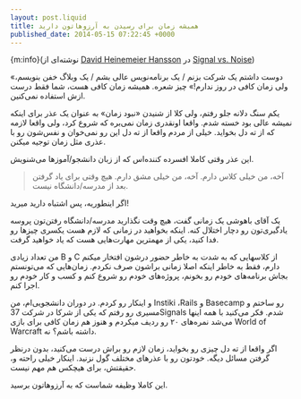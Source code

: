 ```yaml
---
layout: post.liquid
title: همیشه زمان برای رسیدن به آرزوهاتون دارید
published_date: 2014-05-15 07:22:45 +0000
---
```


{m:info}(نوشته‌ای از [David Heinemeier Hansson](http://twitter.com/dhh) در [Signal vs. Noise](http://37signals.com/svn/posts/1619-theres-always-time-to-launch-your-dream))

«دوست داشتم یک شرکت بزنم / یک برنامه‌نویس عالی بشم / یک وبلاگ خفن بنویسم، ولی زمان کافی در روز ندارم!» چیز شعره. همیشه زمان کافی هست، شما فقط درست ازش استفاده نمی‌کنین.

یکم سنگ دلانه جلو رفتم، ولی کلا از شنیدن «نبود زمان» به عنوان یک عذر برای اینکه نمیشه عالی بود خسته شدم. واقعا اونقدری زمان نمی‌بره که شروع کرد، ولی واقعا لازمه که از ته دل بخواید. خیلی از مردم واقعا از ته دل این رو نمی‌خوان و نفس‌شون رو با عذری مثل زمان توجیه میکنن.

این عذر وقتی کاملا افسرده کننده‌اس که از زبان دانشجو/آموزها می‌شنویش.

> آخه، من خیلی کلاس دارم. آخه، من خیلی مشق دارم. هیچ وقتی برای یاد گرفتن بعد از مدرسه/دانشگاه نیست.

اگر اینطوریه، پس اشتباه دارید میرید!

یک آقای باهوشی یک زمانی گفت، هیچ وقت نگذارید مدرسه/دانشگاه رفتن‌تون پروسه یادگیری‌تون رو دچار اختلال کنه. اینکه بخواهید در زمانی که لازم هست یکسری چیزها رو فدا کنید، یکی از مهمترین مهارت‌هایی هست که یاد خواهید گرفت.

من تعداد زیادی B و C از کلاسهایی که به شدت به خاطر حضور درشون افتخار میکنم دارم، فقط به خاطر اینکه اصلا زمانی براشون صرف نکردم. زمان‌هایی که می‌تونستم بجاش برنامه‌های خودم رو بخونم، پروژه‌های خودم رو شروع کنم و کسب و کار خودم رو اجرا کنم.

و اینکار رو کردم. در دوران دانشجویی‌ام، من Instiki ،Rails و Basecamp رو ساختم و مسیری رو رفتم که یکی از شرکا در شرکت 37Signals شدم. فکر می‌کنید با همه اینها می‌شد نمره‌های ۲۰ رو ردیف میکردم و هنوز هم زمان کافی برای بازی World of Warcraft داشته باشم؟ نه.

اگر واقعا از ته دل چیزی رو بخواید، زمان لازم رو براش درست می‌کنید، بدون درنظر گرفتن مسائل دیگه. خودتون رو با عذرهای مختلف گول نزنید. اینکار خیلی راحته و، حقیقتش، برای هیچکس هم مهم نیست.

این کاملا وظیفه شماست که به آرزوهاتون برسید.
